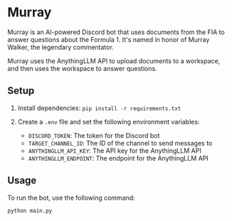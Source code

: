 # Murray

Murray is an AI-powered Discord bot that uses documents from the FIA to answer questions about the Formula 1.
It's named in honor of Murray Walker, the legendary commentator.

Murray uses the AnythingLLM API to upload documents to a workspace, and then uses the workspace to answer questions.

## Setup

1. Install dependencies: `pip install -r requirements.txt`
2. Create a `.env` file and set the following environment variables:


    - `DISCORD_TOKEN`: The token for the Discord bot
    - `TARGET_CHANNEL_ID`: The ID of the channel to send messages to
    - `ANYTHINGLLM_API_KEY`: The API key for the AnythingLLM API
    - `ANYTHINGLLM_ENDPOINT`: The endpoint for the AnythingLLM API

## Usage

To run the bot, use the following command:

```bash
python main.py
```

